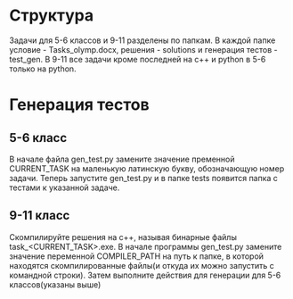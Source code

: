 # Структура
Задачи для 5-6 классов и 9-11 разделены по папкам. В каждой папке условие - Tasks_olymp.docx, решения - solutions и генерация тестов - test_gen. В 9-11 все задачи кроме последней на c++ и python в 5-6 только на python.

# Генерация тестов
## 5-6 класс
В начале файла gen_test.py замените значение пременной CURRENT_TASK на маленькую латинскую букву, обозначающую номер задачи. Теперь запустите gen_test.py и в папке tests появится папка с тестами к указанной задаче.
## 9-11 класс
Скомпилируйте решения на с++, называя бинарные файлы task_<CURRENT_TASK>.exe. В начале программы gen_test.py замените значение переменной COMPILER_PATH на путь к папке, в которой находятся скомпилированные файлы(и откуда их можно запустить с командной строки). Затем выполните действия для генерации для 5-6 классов(указаны выше)
